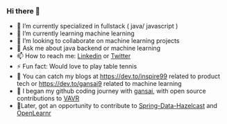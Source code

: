 ### Hi there 👋

- 🔭 I’m currently specialized in fullstack ( java/ javascript )
- 🌱 I’m currently learning machine learning 
- 👯 I’m looking to collaborate on machine learning projects 
- 💬 Ask me about java backend or machine learning 
- 📫 How to reach me: [Linkedin](https://www.linkedin.com/in/gansai/) or [Twitter](https://twitter.com/GSwamypillai)
- ⚡ Fun fact: Would love to play table tennis
- 🎫 You can catch my blogs at https://dev.to/inspire99 related to product tech or https://dev.to/gansai9 related to machine learning
- 🎇 I began my github coding journey with [gansai](https://www.github.com/gansai), with open source contributions to [VAVR](https://github.com/vavr-io/vavr-jupyter-notebooks)
-  🧨Later, got an opportunity to contribute to [Spring-Data-Hazelcast](https://github.com/hazelcast/spring-data-hazelcast/commits?author=inspire99) and [OpenLearnr](https://github.com/OpenArchitex/OpenLearnr/commits?author=inspire99)
<!--
**inspire99/inspire99** is a ✨ _special_ ✨ repository because its `README.md` (this file) appears on your GitHub profile.

Here are some ideas to get you started:

- 🔭 I’m currently working on ...
- 🌱 I’m currently learning ...
- 👯 I’m looking to collaborate on ...
- 🤔 I’m looking for help with ...
- 💬 Ask me about ...
- 📫 How to reach me: ...
- 😄 Pronouns: ...
- ⚡ Fun fact: ...
-->
